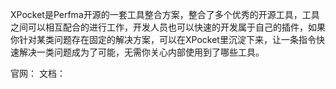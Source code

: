 XPocket是Perfma开源的一套工具整合方案，整合了多个优秀的开源工具，工具之间可以相互配合的进行工作，开发人员也可以快速的开发属于自己的插件，如果你针对某类问题存在固定的解决方案，可以在XPocket里沉淀下来，让一条指令快速解决一类问题成为了可能，无需你关心内部使用到了哪些工具。

官网：
文档：